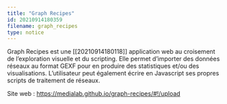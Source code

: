 ```yaml
---
title: "Graph Recipes"
id: 20210914180359
filename: graph_recipes
type: notice
---
```


Graph Recipes est une [[20210914180118]] application web au croisement de l’exploration visuelle et du scripting. Elle permet d’importer des données réseaux au format GEXF pour en produire des statistiques et/ou des visualisations. L’utilisateur peut également écrire en Javascript ses propres scripts de traitement de réseaux.

Site web : <https://medialab.github.io/graph-recipes/#!/upload>

